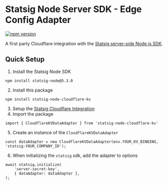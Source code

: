 # Statsig Node Server SDK - Edge Config Adapter
[![npm version](https://badge.fury.io/js/statsig-node-cloudflare-kv.svg)](https://badge.fury.io/js/statsig-node-cloudflare-kv) 

A first party Cloudflare integration with the [Statsig server-side Node.js SDK](https://github.com/statsig-io/node-js-server-sdk).

## Quick Setup
1. Install the Statsig Node SDK
```
npm install statsig-node@5.3.0
```
2. Install this package
```
npm install statsig-node-cloudflare-kv
```
3. Setup the [Statsig Cloudflare Integration](https://console.statsig.com/integrations)
4. Import the package
```
import { CloudflareKVDataAdapter } from 'statsig-node-cloudflare-kv'
```
5. Create an instance of the `CloudflareKVDataAdapter`
```
const dataAdapter = new CloudflareKVDataAdapter(env.YOUR_KV_BINDING, 'statsig-YOUR_COMPANY_ID');
```
6. When initializing the `statsig` sdk, add the adapter to options
```
await statsig.initialize(
    'server-secret-key',
    { dataAdapter: dataAdapter },
);
```
